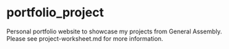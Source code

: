 # portfolio_project

Personal portfolio website to showcase my projects from General Assembly. Please see project-worksheet.md for more information.
